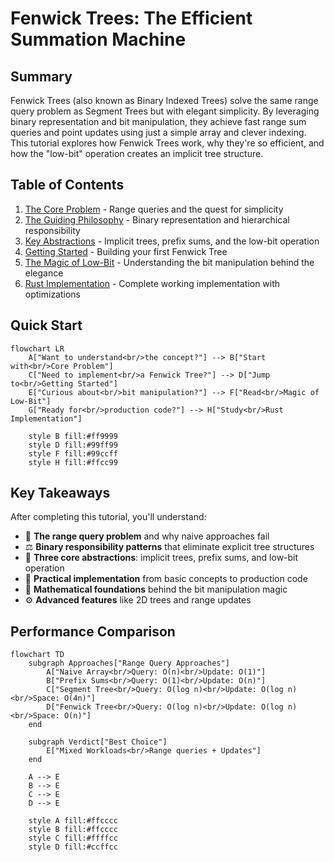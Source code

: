 # Fenwick Trees: The Efficient Summation Machine

## Summary

Fenwick Trees (also known as Binary Indexed Trees) solve the same range query problem as Segment Trees but with elegant simplicity. By leveraging binary representation and bit manipulation, they achieve fast range sum queries and point updates using just a simple array and clever indexing. This tutorial explores how Fenwick Trees work, why they're so efficient, and how the "low-bit" operation creates an implicit tree structure.

## Table of Contents

1. [The Core Problem](./01-concepts-01-the-core-problem.md) - Range queries and the quest for simplicity
2. [The Guiding Philosophy](./01-concepts-02-the-guiding-philosophy.md) - Binary representation and hierarchical responsibility
3. [Key Abstractions](./01-concepts-03-key-abstractions.md) - Implicit trees, prefix sums, and the low-bit operation
4. [Getting Started](./02-guides-01-getting-started.md) - Building your first Fenwick Tree
5. [The Magic of Low-Bit](./03-deep-dive-01-the-magic-of-low-bit.md) - Understanding the bit manipulation behind the elegance
6. [Rust Implementation](./04-rust-implementation.md) - Complete working implementation with optimizations

## Quick Start

```mermaid
flowchart LR
    A["Want to understand<br/>the concept?"] --> B["Start with<br/>Core Problem"]
    C["Need to implement<br/>a Fenwick Tree?"] --> D["Jump to<br/>Getting Started"]
    E["Curious about<br/>bit manipulation?"] --> F["Read<br/>Magic of Low-Bit"]
    G["Ready for<br/>production code?"] --> H["Study<br/>Rust Implementation"]
    
    style B fill:#ff9999
    style D fill:#99ff99
    style F fill:#99ccff
    style H fill:#ffcc99
```

## Key Takeaways

After completing this tutorial, you'll understand:

- 🎯 **The range query problem** and why naive approaches fail
- ⚖️ **Binary responsibility patterns** that eliminate explicit tree structures
- 🧩 **Three core abstractions**: implicit trees, prefix sums, and low-bit operation
- 🔨 **Practical implementation** from basic concepts to production code
- 🧠 **Mathematical foundations** behind the bit manipulation magic
- ⚙️ **Advanced features** like 2D trees and range updates

## Performance Comparison

```mermaid
flowchart TD
    subgraph Approaches["Range Query Approaches"]
        A["Naive Array<br/>Query: O(n)<br/>Update: O(1)"]
        B["Prefix Sums<br/>Query: O(1)<br/>Update: O(n)"]
        C["Segment Tree<br/>Query: O(log n)<br/>Update: O(log n)<br/>Space: O(4n)"]
        D["Fenwick Tree<br/>Query: O(log n)<br/>Update: O(log n)<br/>Space: O(n)"]
    end
    
    subgraph Verdict["Best Choice"]
        E["Mixed Workloads<br/>Range queries + Updates"]
    end
    
    A --> E
    B --> E
    C --> E
    D --> E
    
    style A fill:#ffcccc
    style B fill:#ffcccc
    style C fill:#ffffcc
    style D fill:#ccffcc
```